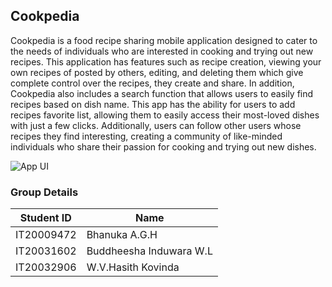 ## Cookpedia

Cookpedia is a food recipe sharing mobile application designed to cater to the needs of individuals who are interested in cooking and trying out new recipes. This application has features such as recipe creation, viewing your own recipes of posted by others, editing, and deleting them which give complete control over the recipes, they create and share. In addition, Cookpedia also includes a search function that allows users to easily find recipes based on dish name. This app has the ability for users to add recipes favorite list, allowing them to easily access their most-loved dishes with just a few clicks. Additionally, users can follow other users whose recipes they find interesting, creating a community of like-minded individuals who share their passion for cooking and trying out new dishes.

![App UI](https://res.cloudinary.com/aghb/image/upload/c_scale,w_1680/v1679948485/Cookpedia/Horizontal_v5opvy.png)

### Group Details

| Student ID | Name                    |
| ---------- | ----------------------- |
| IT20009472 | Bhanuka A.G.H           |
| IT20031602 | Buddheesha Induwara W.L |
| IT20032906 | W.V.Hasith Kovinda      |
